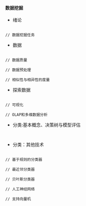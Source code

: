 #### **数据挖掘**
* 绪论
```

// 数据挖掘任务
```


* 数据
```

// 数据质量

// 数据预处理

// 相似性与相异性的度量

```


* 探索数据
```

// 可视化

// OLAP和多维数据分析
```


* 分类:基本概念、决策树与模型评估
```


```


* 分类：其他技术
```

// 基于规则的分类器

// 最近邻分类器

// 贝叶斯分类器

// 人工神经网络

// 支持向量机
```


